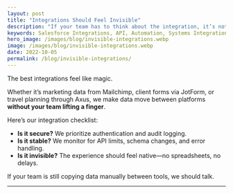 ```yaml
---
layout: post
title: "Integrations Should Feel Invisible"
description: "If your team has to think about the integration, it’s not seamless enough. Here’s how we make data flow painlessly."
keywords: Salesforce Integrations, API, Automation, Systems Integration
hero_image: /images/blog/invisible-integrations.webp
image: /images/blog/invisible-integrations.webp
date: 2022-10-05
permalink: /blog/invisible-integrations/
---
```


The best integrations feel like magic.

Whether it’s marketing data from Mailchimp, client forms via JotForm, or travel planning through Axus, we make data move between platforms **without your team lifting a finger**.

Here’s our integration checklist:

- **Is it secure?** We prioritize authentication and audit logging.
- **Is it stable?** We monitor for API limits, schema changes, and error handling.
- **Is it invisible?** The experience should feel native—no spreadsheets, no delays.

If your team is still copying data manually between tools, we should talk.

---
